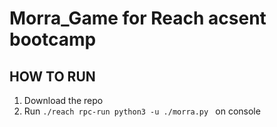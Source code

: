 # Morra_Game for Reach acsent bootcamp

## HOW TO RUN 
1) Download the repo
2) Run `./reach rpc-run python3 -u ./morra.py ` on console
